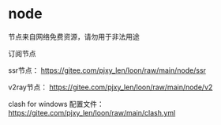# node

节点来自网络免费资源，请勿用于非法用途

订阅节点

ssr节点： https://gitee.com/pjxy_len/loon/raw/main/node/ssr

v2ray节点： https://gitee.com/pjxy_len/loon/raw/main/node/v2

clash for windows 配置文件： https://gitee.com/pjxy_len/loon/raw/main/clash.yml
